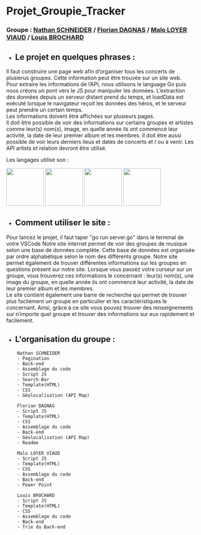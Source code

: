 # Projet_Groupie_Tracker

### Groupe : [Nathan SCHNEIDER](https://github.com/NatSch45) / [Florian DAGNAS](https://github.com/Flodagnas) / [Malo LOYER VIAUD](https://github.com/Amol44) / [Louis BROCHARD](https://github.com/LBROCHARD)

- ## **Le projet en quelques phrases :**

Il faut construire une page web afin d’organiser tous les concerts de plusierus groupes. Cette information peut être trouvée sur un site web.  
Pour extraire les informations de l’API, nous utilisons le language Go puis nous créons un pont vers le JS pour manipuler les données.
L’extraction des données depuis un serveur distant prend du temps, et loadData est exécuté lorsque le navigateur reçoit les données des héros, et le serveur peut prendre un certain temps.  
Les informations doivent être affichées sur plusieurs pages.  
Il doit être possible de voir des informations sur certains groupes et artistes comme leur(s) nom(s), image, en quelle année ils ont commencé leur activité, la date de leur premier album et les membres.
Il doit être aussi possible de voir leurs derniers lieux et dates de concerts et / ou à venir.
Les API artists et relation devront être utilisé.



Les langages utilisé son :

<span>
  <img src="https://undo.io/media/uploads/files/Golang.png" width="100" height="100" name="Golang">
  <img src="https://cdn.iconscout.com/icon/free/png-256/javascript-2752148-2284965.png" width="100" height="100" name="Java Script">
  <img src="https://cdn2.iconfinder.com/data/icons/social-icon-3/512/social_style_3_html5-512.png" width="100" height="100" name="HTML5">
  <img src="https://cdn.pixabay.com/photo/2017/08/05/11/16/logo-2582747_960_720.png" width="100" height="100" name="CSS3">
</span>

- ## **Comment utiliser le site :**

Pour lancez le projet, il faut taper "go run server.go" dans le terminal de votre VSCode
Notre site internet permet de voir des groupes de musique selon une base de données complète. Cette base de données est organisée par ordre alphabétique selon le nom des différents groupe. Notre site permet également de trouver différentes informations sur les groupes en questions présent sur notre site. Lorsque vous passez votre curseur sur un groupe, vous trouverez ces informations le concernant :  leur(s) nom(s), une image du groupe, en quelle année ils ont commencé leur activité, la date de leur premier album et les membres.  
Le site contient également une barre de recherche qui permet de trouver plus facilement un groupe en particulier et les caractéristiques le concernant.
Ainsi, grâce à ce site vous pouvez trouver des renseignements sur n’importe quel groupe et trouver des informations sur eux rapidement et facilement.

- ## **L'organisation du groupe :**

```
    Nathan SCHNEIDER
    - Pagination
    - Back-end
    - Assemblage du code
    - Script JS
    - Search-Bar
    - Template(HTML)
    - CSS
    - Géolocalisation (API Map)
```

```
    Florian DAGNAS
    - Script JS
    - Template(HTML)
    - CSS
    - Assemblage du code
    - Back-end
    - Géolocalisation (API Map)
    - Readme
```

```
    Malo LOYER VIAUD
    - Script JS
    - Template(HTML)
    - CSS
    - Assemblage du code
    - Back-end
    - Power Point
```

```
    Louis BROCHARD
    - Script JS
    - Template(HTML)
    - CSS
    - Assemblage du code
    - Back-end
    - Trie du Back-end
```
